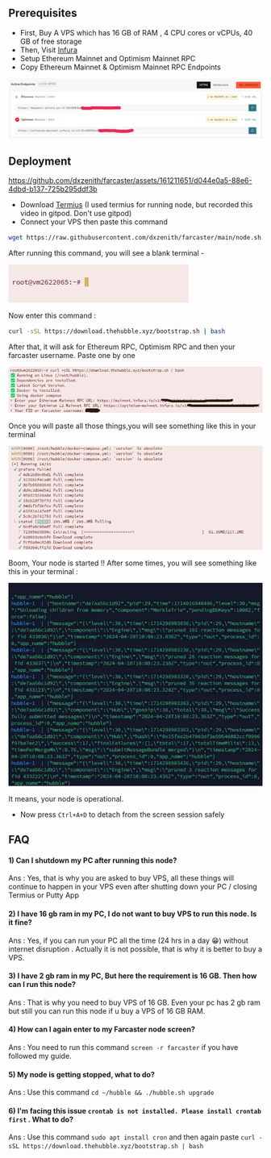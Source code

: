 
## Prerequisites

- First, Buy A VPS which has 16 GB of RAM , 4 CPU cores or vCPUs, 40 GB of free storage
- Then, Visit [Infura](https://app.infura.io/)
- Setup Ethereum Mainnet and Optimism Mainnet RPC
- Copy Ethereum Mainnet & Optimism Mainnet RPC Endpoints


![Logo](/images/image_2024-06-23_12-54-27.png)

## Deployment
https://github.com/dxzenith/farcaster/assets/161211651/d044e0a5-88e6-4dbd-b137-725b295ddf3b

- Download [Termius](https://termius.com/download/windows) (I used termius for running node, but recorded this video in gitpod. Don't use gitpod)
- Connect your VPS then paste this command

```bash
wget https://raw.githubusercontent.com/dxzenith/farcaster/main/node.sh && chmod +x node.sh && ./node.sh
```
After running this command, you will see a blank terminal -

![Logo3](/images/Screenshot%202024-06-23%20131430.png)

Now enter this command :

```bash
curl -sSL https://download.thehubble.xyz/bootstrap.sh | bash
```
After that, it will ask for Ethereum RPC, Optimism RPC and then your farcaster username. Paste one by one

![Logo4](/images/photo_2024-06-23_13-21-23.jpg)

Once you will paste all those things,you will see something like this in your terminal

![Logo5](/images/Screenshot%202024-06-23%20132034.png)

Boom, Your node is started !! After some times, you will see something like this in your terminal :

![Logo4](/images/Screenshot%202024-06-23%20132711.png)

It means, your node is operational.

- Now press ```Ctrl+A+D``` to detach from the screen session safely


## FAQ

#### 1) Can I shutdown my PC after running this node?

Ans : Yes, that is why you are asked to  buy VPS, all these things will continue to happen in your VPS even after shutting down your PC / closing Termius or Putty App

#### 2) I have 16 gb ram in my PC, I do not want to buy VPS to run this node. Is it fine?

Ans : Yes, if you can run your PC all the time (24 hrs in a day 😁) without internet disruption . Actually it is not possible, that is why it is better to buy a VPS.

#### 3) I have 2 gb ram in my PC, But here the requirement is 16 GB. Then how can I run this node?

Ans : That is why you need to buy VPS of 16 GB. Even your pc has 2 gb ram but still you can run this node if u buy a VPS of 16 GB RAM.

#### 4) How can I again enter to my Farcaster node screen?

Ans : You need to run this command `screen -r farcaster` if you have followed my guide.

#### 5) My node is getting stopped, what to do?

Ans : Use this command `cd ~/hubble && ./hubble.sh upgrade`

#### 6) I'm facing this issue `crontab is not installed. Please install crontab first` . What to do?

Ans : Use this command `sudo apt install cron` and then again paste `curl -sSL https://download.thehubble.xyz/bootstrap.sh | bash`
